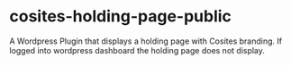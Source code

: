 # cosites-holding-page-public
A Wordpress Plugin that displays a holding page with Cosites branding. If logged into wordpress dashboard the holding page does not display.
